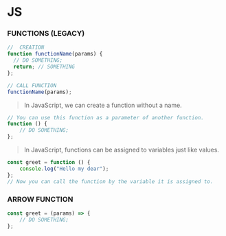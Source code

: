 # JS

### FUNCTIONS (LEGACY)

```javascript
//  CREATION
function functionName(params) {
  // DO SOMETHING;
  return; // SOMETHING
};

// CALL FUNCTION
functionName(params);
```

> In JavaScript, we can create a function without a name.

```javascript
// You can use this function as a parameter of another function.
function () {
    // DO SOMETHING;
};
```

> In JavaScript, functions can be assigned to variables just like values.

```javascript
const greet = function () {
    console.log("Hello my dear");
};
// Now you can call the function by the variable it is assigned to.
```

### ARROW FUNCTION

```javascript
const greet = (params) => {
    // DO SOMETHING;
};
```